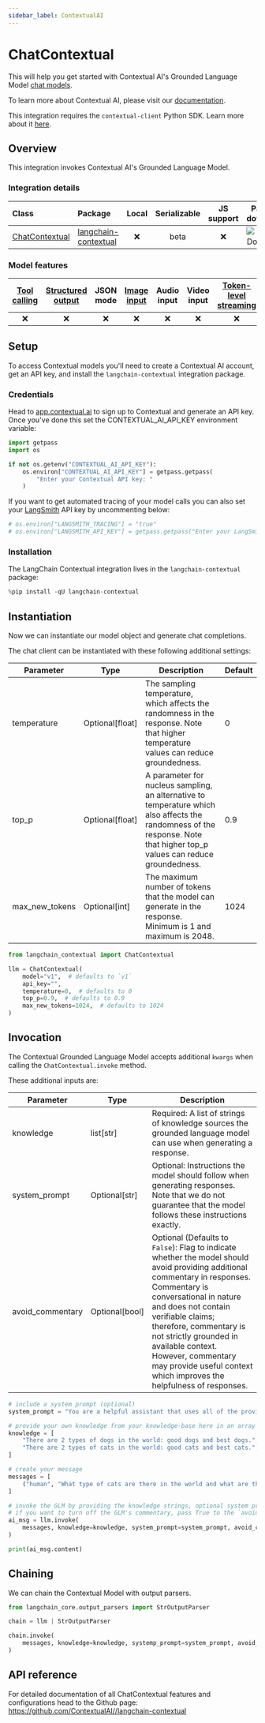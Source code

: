 ```yaml
---
sidebar_label: ContextualAI
---
```


# ChatContextual

This will help you get started with Contextual AI's Grounded Language Model [chat models](/oss/concepts/chat_models/).

To learn more about Contextual AI, please visit our [documentation](https://docs.contextual.ai/).

This integration requires the `contextual-client` Python SDK. Learn more about it [here](https://github.com/ContextualAI/contextual-client-python).

## Overview

This integration invokes Contextual AI's Grounded Language Model.

### Integration details

| Class | Package | Local | Serializable | JS support | Package downloads | Package latest |
| :--- | :--- | :---: | :---: |  :---: | :---: | :---: |
| [ChatContextual](https://github.com/ContextualAI//langchain-contextual) | [langchain-contextual](https://pypi.org/project/langchain-contextual/) | ❌ | beta | ❌ | ![PyPI - Downloads](https://img.shields.io/pypi/dm/langchain-contextual?style=flat-square&label=%20) | ![PyPI - Version](https://img.shields.io/pypi/v/langchain-contextual?style=flat-square&label=%20) |

### Model features
| [Tool calling](/oss/how-to/tool_calling) | [Structured output](/oss/how-to/structured_output/) | JSON mode | [Image input](/oss/how-to/multimodal_inputs/) | Audio input | Video input | [Token-level streaming](/oss/how-to/chat_streaming/) | Native async | [Token usage](/oss/how-to/chat_token_usage_tracking/) | [Logprobs](/oss/how-to/logprobs/) |
| :---: | :---: | :---: | :---: |  :---: | :---: | :---: | :---: | :---: | :---: |
| ❌ | ❌ | ❌ | ❌ | ❌ | ❌ | ❌ | ❌ | ❌ | ❌ | 

## Setup

To access Contextual models you'll need to create a Contextual AI account, get an API key, and install the `langchain-contextual` integration package.

### Credentials

Head to [app.contextual.ai](https://app.contextual.ai) to sign up to Contextual and generate an API key. Once you've done this set the CONTEXTUAL_AI_API_KEY environment variable:



```python
import getpass
import os

if not os.getenv("CONTEXTUAL_AI_API_KEY"):
    os.environ["CONTEXTUAL_AI_API_KEY"] = getpass.getpass(
        "Enter your Contextual API key: "
    )
```

If you want to get automated tracing of your model calls you can also set your [LangSmith](https://docs.smith.langchain.com/) API key by uncommenting below:


```python
# os.environ["LANGSMITH_TRACING"] = "true"
# os.environ["LANGSMITH_API_KEY"] = getpass.getpass("Enter your LangSmith API key: ")
```

### Installation

The LangChain Contextual integration lives in the `langchain-contextual` package:


```python
%pip install -qU langchain-contextual
```

## Instantiation

Now we can instantiate our model object and generate chat completions.

The chat client can be instantiated with these following additional settings:

| Parameter | Type | Description | Default |
|-----------|------|-------------|---------|
| temperature | Optional[float] | The sampling temperature, which affects the randomness in the response. Note that higher temperature values can reduce groundedness. | 0 |
| top_p | Optional[float] | A parameter for nucleus sampling, an alternative to temperature which also affects the randomness of the response. Note that higher top_p values can reduce groundedness. | 0.9 |
| max_new_tokens | Optional[int] | The maximum number of tokens that the model can generate in the response. Minimum is 1 and maximum is 2048. | 1024 |


```python
from langchain_contextual import ChatContextual

llm = ChatContextual(
    model="v1",  # defaults to `v1`
    api_key="",
    temperature=0,  # defaults to 0
    top_p=0.9,  # defaults to 0.9
    max_new_tokens=1024,  # defaults to 1024
)
```

## Invocation

The Contextual Grounded Language Model accepts additional `kwargs` when calling the `ChatContextual.invoke` method.

These additional inputs are:

| Parameter | Type | Description |
|-----------|------|-------------|
| knowledge | list[str] | Required: A list of strings of knowledge sources the grounded language model can use when generating a response. |
| system_prompt | Optional[str] | Optional: Instructions the model should follow when generating responses. Note that we do not guarantee that the model follows these instructions exactly. |
| avoid_commentary | Optional[bool] | Optional (Defaults to `False`): Flag to indicate whether the model should avoid providing additional commentary in responses. Commentary is conversational in nature and does not contain verifiable claims; therefore, commentary is not strictly grounded in available context. However, commentary may provide useful context which improves the helpfulness of responses. |


```python
# include a system prompt (optional)
system_prompt = "You are a helpful assistant that uses all of the provided knowledge to answer the user's query to the best of your ability."

# provide your own knowledge from your knowledge-base here in an array of string
knowledge = [
    "There are 2 types of dogs in the world: good dogs and best dogs.",
    "There are 2 types of cats in the world: good cats and best cats.",
]

# create your message
messages = [
    ("human", "What type of cats are there in the world and what are the types?"),
]

# invoke the GLM by providing the knowledge strings, optional system prompt
# if you want to turn off the GLM's commentary, pass True to the `avoid_commentary` argument
ai_msg = llm.invoke(
    messages, knowledge=knowledge, system_prompt=system_prompt, avoid_commentary=True
)

print(ai_msg.content)
```

## Chaining

We can chain the Contextual Model with output parsers.


```python
from langchain_core.output_parsers import StrOutputParser

chain = llm | StrOutputParser

chain.invoke(
    messages, knowledge=knowledge, systemp_prompt=system_prompt, avoid_commentary=True
)
```

## API reference

For detailed documentation of all ChatContextual features and configurations head to the Github page: https://github.com/ContextualAI//langchain-contextual
